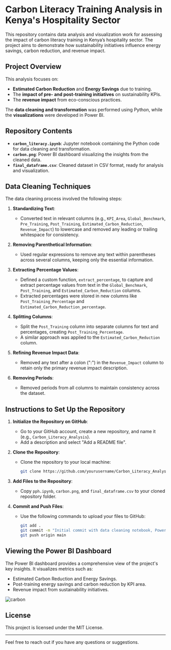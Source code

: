 # Carbon Literacy Training Analysis in Kenya's Hospitality Sector

This repository contains data analysis and visualization work for assessing the impact of carbon literacy training in Kenya’s hospitality sector. The project aims to demonstrate how sustainability initiatives influence energy savings, carbon reduction, and revenue impact.

## Project Overview

This analysis focuses on:
- **Estimated Carbon Reduction** and **Energy Savings** due to training.
- The **impact of pre- and post-training initiatives** on sustainability KPIs.
- The **revenue impact** from eco-conscious practices.

The **data cleaning and transformation** was performed using Python, while the **visualizations** were developed in Power BI.

## Repository Contents

- **`carbon_literacy.ipynb`**: Jupyter notebook containing the Python code for data cleaning and transformation.
- **`carbon.png`**: Power BI dashboard visualizing the insights from the cleaned data.
- **`final_dataframe.csv`**: Cleaned dataset in CSV format, ready for analysis and visualization.

## Data Cleaning Techniques

The data cleaning process involved the following steps:

1. **Standardizing Text**:
   - Converted text in relevant columns (e.g., `KPI_Area`, `Global_Benchmark`, `Pre_Training`, `Post_Training`, `Estimated_Carbon_Reduction`, `Revenue_Impact`) to lowercase and removed any leading or trailing whitespace for consistency.

2. **Removing Parenthetical Information**:
   - Used regular expressions to remove any text within parentheses across several columns, keeping only the essential information.

3. **Extracting Percentage Values**:
   - Defined a custom function, `extract_percentage`, to capture and extract percentage values from text in the `Global_Benchmark`, `Post_Training`, and `Estimated_Carbon_Reduction` columns.
   - Extracted percentages were stored in new columns like `Post_Training_Percentage` and `Estimated_Carbon_Reduction_percentage`.

4. **Splitting Columns**:
   - Split the `Post_Training` column into separate columns for text and percentages, creating `Post_Training_Percentage`.
   - A similar approach was applied to the `Estimated_Carbon_Reduction` column.

5. **Refining Revenue Impact Data**:
   - Removed any text after a colon (":") in the `Revenue_Impact` column to retain only the primary revenue impact description.

6. **Removing Periods**:
   - Removed periods from all columns to maintain consistency across the dataset.

## Instructions to Set Up the Repository

1. **Initialize the Repository on GitHub**:
   - Go to your GitHub account, create a new repository, and name it (e.g., `Carbon_Literacy_Analysis`).
   - Add a description and select "Add a README file".

2. **Clone the Repository**:
   - Clone the repository to your local machine:
     ```bash
     git clone https://github.com/yourusername/Carbon_Literacy_Analysis.git
     ```

3. **Add Files to the Repository**:
   - Copy `pph.ipynb`, `carbon.png`, and `final_dataframe.csv` to your cloned repository folder.

4. **Commit and Push Files**:
   - Use the following commands to upload your files to GitHub:
     ```bash
     git add .
     git commit -m "Initial commit with data cleaning notebook, Power BI dashboard, and cleaned data"
     git push origin main
     ```

## Viewing the Power BI Dashboard

The Power BI dashboard provides a comprehensive view of the project's key insights. It visualizes metrics such as:
- Estimated Carbon Reduction and Energy Savings.
- Post-training energy savings and carbon reduction by KPI area.
- Revenue impact from sustainability initiatives.
  
![carbon](https://github.com/user-attachments/assets/7fdab0cb-f77e-4715-9350-b1dc34d3adc6)

## License

This project is licensed under the MIT License.

---

Feel free to reach out if you have any questions or suggestions.
